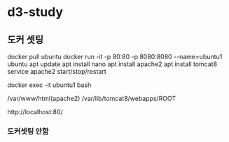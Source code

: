 # d3-study


## 도커 셋팅

docker pull ubuntu
docker run -it -p 80:80 -p 8080:8080 --name=ubuntu1 ubuntu
apt update
apt install nano
apt install apache2
apt install tomcat8
service apache2 start/stop/restart

docker exec -it ubuntu1 bash

/var/www/html(apache2)
/var/lib/tomcat8/webapps/ROOT

http://localhost:80/

### 도커셋팅 안함